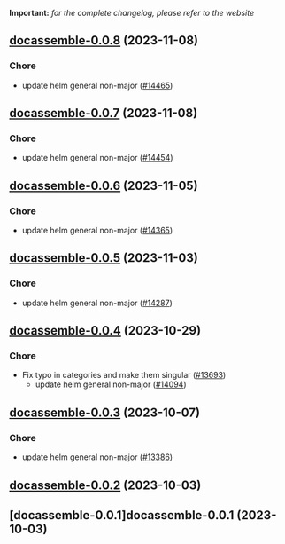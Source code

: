 **Important:**
*for the complete changelog, please refer to the website*











## [docassemble-0.0.8](https://github.com/truecharts/charts/compare/docassemble-0.0.7...docassemble-0.0.8) (2023-11-08)

### Chore

- update helm general non-major ([#14465](https://github.com/truecharts/charts/issues/14465))
  
  


## [docassemble-0.0.7](https://github.com/truecharts/charts/compare/docassemble-0.0.6...docassemble-0.0.7) (2023-11-08)

### Chore

- update helm general non-major ([#14454](https://github.com/truecharts/charts/issues/14454))
  
  


## [docassemble-0.0.6](https://github.com/truecharts/charts/compare/docassemble-0.0.5...docassemble-0.0.6) (2023-11-05)

### Chore

- update helm general non-major ([#14365](https://github.com/truecharts/charts/issues/14365))
  
  


## [docassemble-0.0.5](https://github.com/truecharts/charts/compare/docassemble-0.0.4...docassemble-0.0.5) (2023-11-03)

### Chore

- update helm general non-major ([#14287](https://github.com/truecharts/charts/issues/14287))
  
  


## [docassemble-0.0.4](https://github.com/truecharts/charts/compare/docassemble-0.0.3...docassemble-0.0.4) (2023-10-29)

### Chore

- Fix typo in categories and make them singular ([#13693](https://github.com/truecharts/charts/issues/13693))
  - update helm general non-major ([#14094](https://github.com/truecharts/charts/issues/14094))
  
  


## [docassemble-0.0.3](https://github.com/truecharts/charts/compare/docassemble-0.0.2...docassemble-0.0.3) (2023-10-07)

### Chore

- update helm general non-major ([#13386](https://github.com/truecharts/charts/issues/13386))
  
  


## [docassemble-0.0.2](https://github.com/truecharts/charts/compare/docassemble-0.0.1...docassemble-0.0.2) (2023-10-03)




## [docassemble-0.0.1]docassemble-0.0.1 (2023-10-03)

